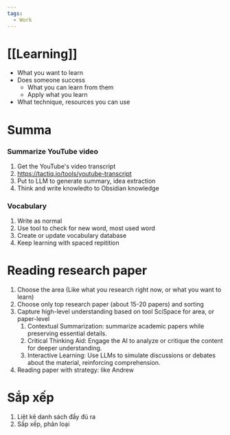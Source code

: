 ```yaml
---
tags:
  - Work
---
```


# [[Learning]]

- What you want to learn
- Does someone success
	- What you can learn from them
	- Apply what you learn
- What technique, resources you can use


# Summa
### Summarize YouTube video

1. Get the YouTube's video transcript
2. https://tactiq.io/tools/youtube-transcript
3. Put to LLM to generate summary, idea extraction
4. Think and write knowledto to Obsidian knowledge

### Vocabulary

1. Write as normal
2. Use tool to check for new word, most used word
3. Create or update vocabulary database
4. Keep learning with spaced repitition

# Reading research paper

1. Choose the area (Like what you research right now, or what you want to learn)
2. Choose only top research paper (about 15-20 papers) and sorting
3. Capture high-level understanding based on tool SciSpace for area, or paper-level
	1. Contextual Summarization: summarize academic papers while preserving essential details.
	2. Critical Thinking Aid: Engage the AI to analyze or critique the content for deeper understanding.
	3. Interactive Learning: Use LLMs to simulate discussions or debates about the material, reinforcing comprehension.
4. Reading paper with strategy: like Andrew

# Sắp xếp

1. Liệt kê danh sách đầy đủ ra
2. Sắp xếp, phân loại
